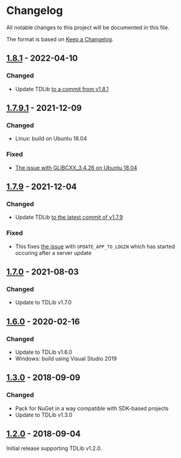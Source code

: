 Changelog
=========

All notable changes to this project will be documented in this file.

The format is based on [Keep a Changelog](https://keepachangelog.com/en/1.0.0/).

## [1.8.1] - 2022-04-10
### Changed
- Update TDLib [to a commit from v1.8.1](https://github.com/tdlib/td/tree/1e1ab5d1b0e4811e6d9e1584a82da08448d0cada)

## [1.7.9.1] - 2021-12-09
### Changed
- Linux: build on Ubuntu 18.04

### Fixed
- [The issue with GLIBCXX_3.4.26 on Ubuntu 18.04](https://github.com/ForNeVeR/tdlib.native/issues/51)

## [1.7.9] - 2021-12-04
### Changed
- Update TDLib [to the latest commit of v1.7.9](https://github.com/tdlib/td/tree/8d7bda00a535d1eda684c3c8802e85d69c89a14a)

### Fixed
- This fixes [the issue](https://github.com/tdlib/td/issues/1758) with `UPDATE_APP_TO_LOGIN` which has started occuring after a server update

## [1.7.0] - 2021-08-03
### Changed
- Update to TDLib v1.7.0

## [1.6.0] - 2020-02-16
### Changed
- Update to TDLib v1.6.0
- Windows: build using Visual Studio 2019

## [1.3.0] - 2018-09-09
### Changed
- Pack for NuGet in a way compatible with SDK-based projects
- Update to TDLib v1.3.0

## [1.2.0] - 2018-09-04

Initial release supporting TDLib v1.2.0.

[1.2.0]: https://github.com/ForNeVeR/tdlib.native/releases/tag/v1.2.0
[1.3.0]: https://github.com/ForNeVeR/tdlib.native/compare/v1.2.0...v1.3.0
[1.6.0]: https://github.com/ForNeVeR/tdlib.native/compare/v1.3.0...v1.6.0
[1.7.0]: https://github.com/ForNeVeR/tdlib.native/compare/v1.6.0...v1.7.0
[1.7.9]: https://github.com/ForNeVeR/tdlib.native/compare/v1.7.0...v1.7.9
[1.7.9.1]: https://github.com/ForNeVeR/tdlib.native/compare/v1.7.9...v1.7.9.1
[1.8.1]: https://github.com/ForNeVeR/tdlib.native/compare/v1.7.9.1...v1.8.1
[Unreleased]: https://github.com/ForNeVeR/tdlib.native/compare/v1.8.1...HEAD
